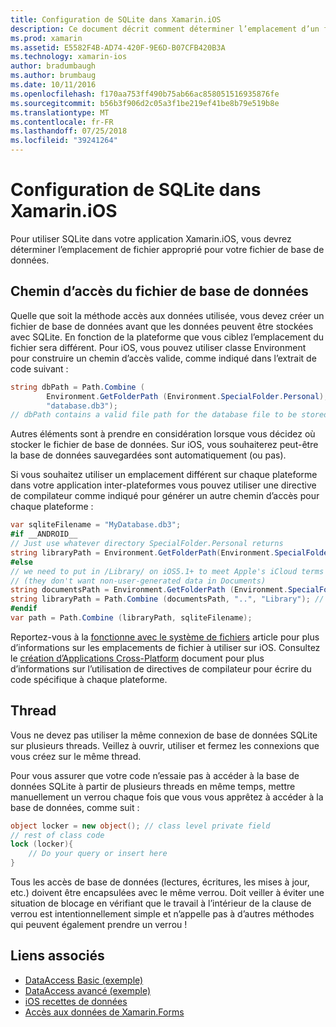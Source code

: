 ```yaml
---
title: Configuration de SQLite dans Xamarin.iOS
description: Ce document décrit comment déterminer l’emplacement d’un fichier de base de données SQLite dans une application Xamarin.iOS. Ces concepts sont appliquent quel que soit le mécanisme d’accès de données sélectionnée.
ms.prod: xamarin
ms.assetid: E5582F4B-AD74-420F-9E6D-B07CFB420B3A
ms.technology: xamarin-ios
author: bradumbaugh
ms.author: brumbaug
ms.date: 10/11/2016
ms.openlocfilehash: f170aa753ff490b75ab66ac858051516935876fe
ms.sourcegitcommit: b56b3f906d2c05a3f1be219ef41be8b79e519b8e
ms.translationtype: MT
ms.contentlocale: fr-FR
ms.lasthandoff: 07/25/2018
ms.locfileid: "39241264"
---
```

# <a name="configuring-sqlite-in-xamarinios"></a>Configuration de SQLite dans Xamarin.iOS

Pour utiliser SQLite dans votre application Xamarin.iOS, vous devrez déterminer l’emplacement de fichier approprié pour votre fichier de base de données.

## <a name="database-file-path"></a>Chemin d’accès du fichier de base de données

Quelle que soit la méthode accès aux données utilisée, vous devez créer un fichier de base de données avant que les données peuvent être stockées avec SQLite. En fonction de la plateforme que vous ciblez l’emplacement du fichier sera différent. Pour iOS, vous pouvez utiliser classe Environment pour construire un chemin d’accès valide, comme indiqué dans l’extrait de code suivant :

```csharp
string dbPath = Path.Combine (
        Environment.GetFolderPath (Environment.SpecialFolder.Personal),
        "database.db3");
// dbPath contains a valid file path for the database file to be stored
```

Autres éléments sont à prendre en considération lorsque vous décidez où stocker le fichier de base de données. Sur iOS, vous souhaiterez peut-être la base de données sauvegardées sont automatiquement (ou pas).

Si vous souhaitez utiliser un emplacement différent sur chaque plateforme dans votre application inter-plateformes vous pouvez utiliser une directive de compilateur comme indiqué pour générer un autre chemin d’accès pour chaque plateforme :

```csharp
var sqliteFilename = "MyDatabase.db3";
#if __ANDROID__
// Just use whatever directory SpecialFolder.Personal returns
string libraryPath = Environment.GetFolderPath(Environment.SpecialFolder.Personal); ;
#else
// we need to put in /Library/ on iOS5.1+ to meet Apple's iCloud terms
// (they don't want non-user-generated data in Documents)
string documentsPath = Environment.GetFolderPath (Environment.SpecialFolder.Personal); // Documents folder
string libraryPath = Path.Combine (documentsPath, "..", "Library"); // Library folder instead
#endif
var path = Path.Combine (libraryPath, sqliteFilename);
```

Reportez-vous à la [fonctionne avec le système de fichiers](~/ios/app-fundamentals/file-system.md) article pour plus d’informations sur les emplacements de fichier à utiliser sur iOS. Consultez le [création d’Applications Cross-Platform](~/cross-platform/app-fundamentals/building-cross-platform-applications/index.md) document pour plus d’informations sur l’utilisation de directives de compilateur pour écrire du code spécifique à chaque plateforme.

## <a name="threading"></a>Thread

Vous ne devez pas utiliser la même connexion de base de données SQLite sur plusieurs threads. Veillez à ouvrir, utiliser et fermez les connexions que vous créez sur le même thread.

Pour vous assurer que votre code n’essaie pas à accéder à la base de données SQLite à partir de plusieurs threads en même temps, mettre manuellement un verrou chaque fois que vous vous apprêtez à accéder à la base de données, comme suit :

```csharp
object locker = new object(); // class level private field
// rest of class code
lock (locker){
    // Do your query or insert here
}
```

Tous les accès de base de données (lectures, écritures, les mises à jour, etc.) doivent être encapsulées avec le même verrou. Doit veiller à éviter une situation de blocage en vérifiant que le travail à l’intérieur de la clause de verrou est intentionnellement simple et n’appelle pas à d’autres méthodes qui peuvent également prendre un verrou !


## <a name="related-links"></a>Liens associés

- [DataAccess Basic (exemple)](https://github.com/xamarin/mobile-samples/tree/master/DataAccess/Basic)
- [DataAccess avancé (exemple)](https://github.com/xamarin/mobile-samples/tree/master/DataAccess/Advanced)
- [iOS recettes de données](https://github.com/xamarin/recipes/tree/master/Recipes/ios/data/sqlite)
- [Accès aux données de Xamarin.Forms](~/xamarin-forms/app-fundamentals/databases.md)
